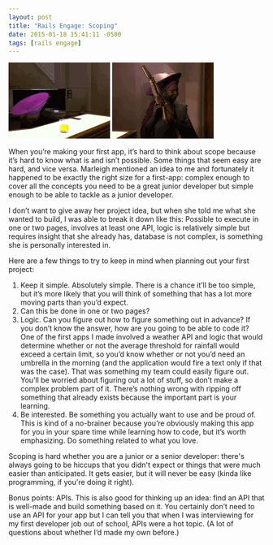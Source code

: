 ```yaml
---
layout: post
title: "Rails Engage: Scoping"
date: 2015-01-18 15:41:11 -0500
tags: [rails engage]
---
```


![](/images/guinan_gun.gif) ![](/images/guinan_gun2.gif)

When you’re making your first app, it’s hard to think about scope because it’s hard to know what is and isn’t possible. Some things that seem easy are hard, and vice versa. Marleigh mentioned an idea to me and fortunately it happened to be exactly the right size for a first-app: complex enough to cover all the concepts you need to be a great junior developer but simple enough to be able to tackle as a junior developer.

I don’t want to give away her project idea, but when she told me what she wanted to build, I was able to break it down like this: Possible to execute in one or two pages, involves at least one API, logic is relatively simple but requires insight that she already has, database is not complex, is something she is personally interested in.

Here are a few things to try to keep in mind when planning out your first project:

1. Keep it simple. Absolutely simple. There is a chance it’ll be too simple, but it’s more likely that you will think of something that has a lot more moving parts than you’d expect.
2. Can this be done in one or two pages?
3. Logic. Can you figure out how to figure something out in advance? If you don’t know the answer, how are you going to be able to code it? One of the first apps I made involved a weather API and logic that would determine whether or not the average threshold for rainfall would exceed a certain limit, so you’d know whether or not you’d need an umbrella in the morning (and the application would fire a text only if that was the case). That was something my team could easily figure out. You’ll be worried about figuring out a lot of stuff, so don’t make a complex problem part of it. There’s nothing wrong with ripping off something that already exists because the important part is your learning.
4. Be interested. Be something you actually want to use and be proud of. This is kind of a no-brainer because you’re obviously making this app for you in your spare time while learning how to code, but it’s worth emphasizing. Do something related to what you love. 

Scoping is hard whether you are a junior or a senior developer: there's always going to be hiccups that you didn't expect or things that were much easier than anticipated. It gets easier, but it will never be easy (kinda like programming, if you're doing it right).

Bonus points: APIs. This is also good for thinking up an idea: find an API that is well-made and build something based on it. You certainly don’t need to use an API for your app but I can tell you that when I was interviewing for my first developer job out of school, APIs were a hot topic. (A lot of questions about whether I’d made my own before.)
